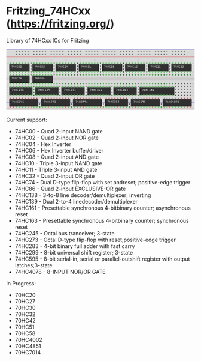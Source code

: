 # Fritzing_74HCxx (https://fritzing.org/)

Library of 74HCxx ICs for Fritzing

![74HCxx Chips](images/ICs.png)

Current support:
  - 74HC00 - Quad 2-input NAND gate
  - 74HC02 - Quad 2-input NOR gate
  - 74HC04 - Hex Inverter
  - 74HC06 - Hex Inverter buffer/driver
  - 74HC08 - Quad 2-input AND gate
  - 74HC10 - Triple 3-input NAND gate
  - 74HC11 - Triple 3-input AND gate
  - 74HC32 - Quad 2-input OR gate
  - 74HC74 - Dual D-type flip-flop with set andreset; positive-edge trigger
  - 74HC86 - Quad 2-input EXCLUSIVE-OR gate
  - 74HC138 - 3-to-8 line decoder/demultiplexer; inverting 
  - 74HC139 - Dual 2-to-4 linedecoder/demultiplexer
  - 74HC161 - Presettable synchronous 4-bitbinary counter; asynchronous reset
  - 74HC163 - Presettable synchronous 4-bitbinary counter; synchronous reset
  - 74HC245 - Octal bus tranceiver; 3-state
  - 74HC273 - Octal D-type flip-flop with reset;positive-edge trigger
  - 74HC283 - 4-bit binary full adder with fast carry
  - 74HC299 - 8-bit universal shift register; 3-state
  - 74HC595 - 8-bit serial-in, serial or parallel-outshift register with output latches;3-state
  - 74HC4078 - 8-INPUT NOR/OR GATE

In Progress:
  - 70HC20
  - 70HC27
  - 70HC30
  - 70HC32
  - 70HC42
  - 70HC51
  - 70HC58
  - 70HC4002
  - 70HC4851
  - 70HC7014
   
	